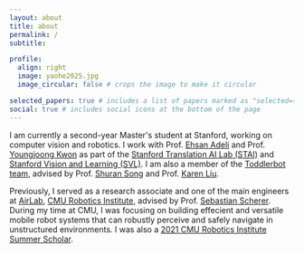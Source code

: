 ```yaml
---
layout: about
title: about
permalink: /
subtitle:

profile:
  align: right
  image: yaohe2025.jpg
  image_circular: false # crops the image to make it circular

selected_papers: true # includes a list of papers marked as "selected={true}"
social: true # includes social icons at the bottom of the page
---
```


I am currently a second-year Master's student at Stanford, working on computer vision and robotics. I work with Prof. [Ehsan Adeli](https://stanford.edu/~eadeli/) and Prof. [Youngjoong Kwon](https://youngjoongunc.github.io/) as part of the [Stanford Translation AI Lab (STAI)](https://stai.stanford.edu/) and [Stanford Vision and Learning (SVL)](https://svl.stanford.edu/). I am also a member of the [Toddlerbot team](https://toddlerbot.github.io/), advised by Prof. [Shuran Song](https://shurans.github.io/) and Prof. [Karen Liu](https://tml.stanford.edu/).

Previously, I served as a research associate and one of the main engineers at [AirLab](https://theairlab.org/), [CMU Robotics Institute](https://www.ri.cmu.edu/), advised by Prof. [Sebastian Scherer](https://theairlab.org/team/sebastian/). During my time at CMU, I was focusing on building effecient and versatile mobile robot systems that can robustly perceive and safely navigate in unstructured environments. I was also a [2021 CMU Robotics Institute Summer Scholar](https://riss.ri.cmu.edu/meet-the-2021-ri-summer-scholars/).
